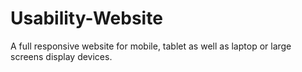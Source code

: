 # Usability-Website
A full responsive website for mobile, tablet as well as laptop or large screens display devices.
